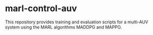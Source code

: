 # marl-control-auv
This repository provides training and evaluation scripts for a multi-AUV system using the MARL algorithms MADDPG and MAPPO.
